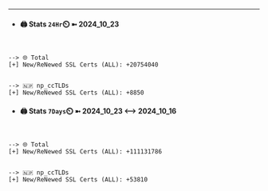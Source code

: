 

---
- #### 🖨️ **Stats** `24Hr`⏲️ ➼ 2024_10_23
```console


--> 🌐 Total
[+] New/ReNewed SSL Certs (ALL): +20754040


--> 🇳🇵 np_ccTLDs
[+] New/ReNewed SSL Certs (ALL): +8850

```

- #### 🖨️ **Stats** `7Days`⏲️ ➼ 2024_10_23 <--> 2024_10_16
```console


--> 🌐 Total
[+] New/ReNewed SSL Certs (ALL): +111131786


--> 🇳🇵 np_ccTLDs
[+] New/ReNewed SSL Certs (ALL): +53810

```


